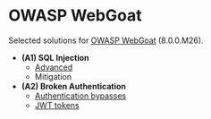 # OWASP WebGoat

Selected solutions for [OWASP WebGoat](https://owasp.org/www-project-webgoat/) (8.0.0.M26).

- **(A1) SQL Injection**
    - [Advanced](01-sqli_advanced.md)
    - Mitigation
- **(A2) Broken Authentication**
    - [Authentication bypasses](02-broken-auth_bypasses.md)
    - [JWT tokens](02-broken-auth_jwt-tokens.md)